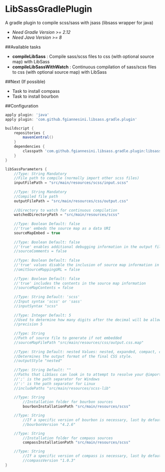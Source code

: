 # LibSassGradlePlugin
A gradle plugin to compile scss/sass with jsass (libsass wrapper for java)
- _Need Gradle Version >= 2.12_
- _Need Java Version >= 8_

##Available tasks
- **compileLibSass** : Compile sass/scss files to css (with optional source map) with LibSass
- **compileLibSassWithWatch** : Continuous compilation of sass/scss files to css (with optional source map) with LibSass

##Next (If possible)
- Task to install compass
- Task to install bourbon

##Configuration

```groovy
apply plugin: 'java'
apply plugin: 'com.github.fgiannesini.libsass.gradle.plugin'

buildscript {
    repositories {
        mavenCentral()
    }
    dependencies {
        classpath 'com.github.fgiannesini.libsass.gradle.plugin:libsass-gradle-plugin:+'
    }
}

libSassParameters {
	//Type: String Mandatory
	//File path to compile (normally import other scss files)
	inputFilePath = "src/main/resources/scss/input.scss"
	
	//Type: String Mandatory
	//Compiled file path
	outputFilePath = "src/main/resources/css/output.css"
	
	//Directory to watch for continuous compilation 	
	watchedDirectoryPath = "src/main/resources/scss"
	
	//Type: Boolean Default: false
	//'true' embeds the source map as a data URI
	sourceMapEmbed = true
	
	//Type: Boolean Default: false
	//'true' enables additional debugging information in the output file as CSS comments 
	//sourceComments = false
	
	//Type: Boolean Default: false 
	//'true' values disable the inclusion of source map information in the output file
	//omitSourceMappingURL = false
	
	//Type: Boolean Default: false
	//'true' includes the contents in the source map information
	//sourceMapContents = false
	
	//Type: String Default: 'scss'
	//Input syntax 'scss' or 'sass'
	//inputSyntax "scss"
	
	//Type: Integer Default: 5
	//Used to determine how many digits after the decimal will be allowed. For instance, if you had a decimal number of 1.23456789 and a precision of 5, the result will be 1.23457 in the final CSS.
	//precision 5
	
	//Type: String 
	//Path of source file to generate if not embedded
	//sourceMapFilePath "src/main/resources/css/output.css.map"
	
	//Type: String Default: nested Values: nested, expanded, compact, compressed
	//Determines the output format of the final CSS style.
	//outputStyle "nested"
	
	//Type: String Default: ""
	//Paths that LibSass can look in to attempt to resolve your @import declarations. When using data, it is recommended that you use this. 
	//';' is the path separator for Windows
	//':' is the path separator for Linux
	//includePaths "src/main/resources/scss-lib"
	
	//Type: String
    	//Installation folder for bourbon sources
    	bourbonInstallationPath "src/main/resources/scss"

	//Type: String
    	//If a specific version of bourbon is necessary, last by defaut
    	//bourbonVersion "4.2.6"

	//Type: String
    	//Installation folder for compass sources
    	compassInstallationPath "src/main/resources/scss"

	//Type: String
    	//If a specific version of compass is necessary, last by defaut
    	//compassVersion "1.0.3"
}
```
